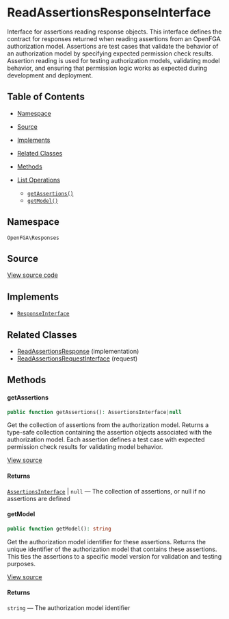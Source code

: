 # ReadAssertionsResponseInterface

Interface for assertions reading response objects. This interface defines the contract for responses returned when reading assertions from an OpenFGA authorization model. Assertions are test cases that validate the behavior of an authorization model by specifying expected permission check results. Assertion reading is used for testing authorization models, validating model behavior, and ensuring that permission logic works as expected during development and deployment.

## Table of Contents

- [Namespace](#namespace)
- [Source](#source)
- [Implements](#implements)
- [Related Classes](#related-classes)
- [Methods](#methods)

- [List Operations](#list-operations)
  - [`getAssertions()`](#getassertions)
  - [`getModel()`](#getmodel)

## Namespace

`OpenFGA\Responses`

## Source

[View source code](https://github.com/evansims/openfga-php/blob/main/src/Responses/ReadAssertionsResponseInterface.php)

## Implements

- [`ResponseInterface`](ResponseInterface.md)

## Related Classes

- [ReadAssertionsResponse](Responses/ReadAssertionsResponse.md) (implementation)
- [ReadAssertionsRequestInterface](Requests/ReadAssertionsRequestInterface.md) (request)

## Methods

#### getAssertions

```php
public function getAssertions(): AssertionsInterface|null

```

Get the collection of assertions from the authorization model. Returns a type-safe collection containing the assertion objects associated with the authorization model. Each assertion defines a test case with expected permission check results for validating model behavior.

[View source](https://github.com/evansims/openfga-php/blob/main/src/Responses/ReadAssertionsResponseInterface.php#L45)

#### Returns

[`AssertionsInterface`](Models/Collections/AssertionsInterface.md) &#124; `null` — The collection of assertions, or null if no assertions are defined

#### getModel

```php
public function getModel(): string

```

Get the authorization model identifier for these assertions. Returns the unique identifier of the authorization model that contains these assertions. This ties the assertions to a specific model version for validation and testing purposes.

[View source](https://github.com/evansims/openfga-php/blob/main/src/Responses/ReadAssertionsResponseInterface.php#L56)

#### Returns

`string` — The authorization model identifier

